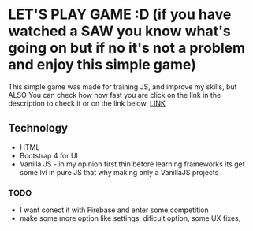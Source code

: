 # LET'S PLAY GAME :D (if you have watched a SAW you know what's going on but if no it's not a problem and enjoy this simple game) 

This simple game was made for training JS, and improve my skills, but ALSO You can check how 
how fast you are click on the link in the description to check it or on the link below.
[LINK](https://simon125.github.io/typing-speed-game/)

## Technology

- HTML
- Bootstrap 4 for UI
- Vanilla JS -  in my opinion first thin before learning frameworks its get some lvl in pure JS that why making only a VanillaJS projects

### TODO

- I want conect it with Firebase and enter some competition
- make some more option like settings, dificult option, some UX fixes, 

